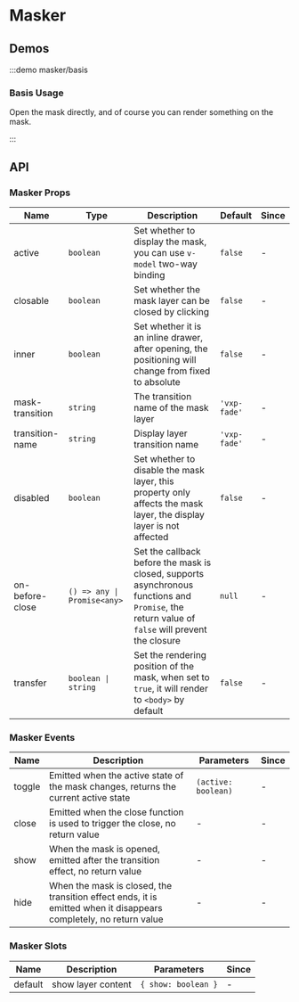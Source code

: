 # Masker

## Demos

:::demo masker/basis

### Basis Usage

Open the mask directly, and of course you can render something on the mask.

:::

## API

### Masker Props

| Name            | Type                        | Description                                                                                                                                     | Default      | Since |
| --------------- | --------------------------- | ----------------------------------------------------------------------------------------------------------------------------------------------- | ------------ | ----- |
| active          | `boolean`                   | Set whether to display the mask, you can use `v-model` two-way binding                                                                          | `false`      | -     |
| closable        | `boolean`                   | Set whether the mask layer can be closed by clicking                                                                                            | `false`      | -     |
| inner           | `boolean`                   | Set whether it is an inline drawer, after opening, the positioning will change from fixed to absolute                                           | `false`      | -     |
| mask-transition | `string`                    | The transition name of the mask layer                                                                                                           | `'vxp-fade'` | -     |
| transition-name | `string`                    | Display layer transition name                                                                                                                   | `'vxp-fade'` | -     |
| disabled        | `boolean`                   | Set whether to disable the mask layer, this property only affects the mask layer, the display layer is not affected                             | `false`      | -     |
| on-before-close | `() => any \| Promise<any>` | Set the callback before the mask is closed, supports asynchronous functions and `Promise`, the return value of `false` will prevent the closure | `null`       | -     |
| transfer        | `boolean \| string`         | Set the rendering position of the mask, when set to `true`, it will render to `<body>` by default                                               | `false`      | -     |

### Masker Events

| Name   | Description                                                                                                       | Parameters          | Since |
| ------ | ----------------------------------------------------------------------------------------------------------------- | ------------------- | ----- |
| toggle | Emitted when the active state of the mask changes, returns the current active state                               | `(active: boolean)` | -     |
| close  | Emitted when the close function is used to trigger the close, no return value                                     | -                   | -     |
| show   | When the mask is opened, emitted after the transition effect, no return value                                     | -                   | -     |
| hide   | When the mask is closed, the transition effect ends, it is emitted when it disappears completely, no return value | -                   | -     |

### Masker Slots

| Name    | Description        | Parameters          | Since |
| ------- | ------------------ | ------------------- | ----- |
| default | show layer content | `{ show: boolean }` | -     |
